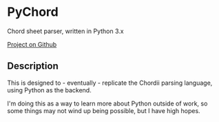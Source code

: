 PyChord
=======
Chord sheet parser, written in Python 3.x

[Project on Github](https://github.com/jm-welch/PyChord)

Description
-----------

This is designed to - eventually - replicate the Chordii parsing language, using Python as the backend.

I'm doing this as a way to learn more about Python outside of work, so some things may not wind up being possible, but I have high hopes.
